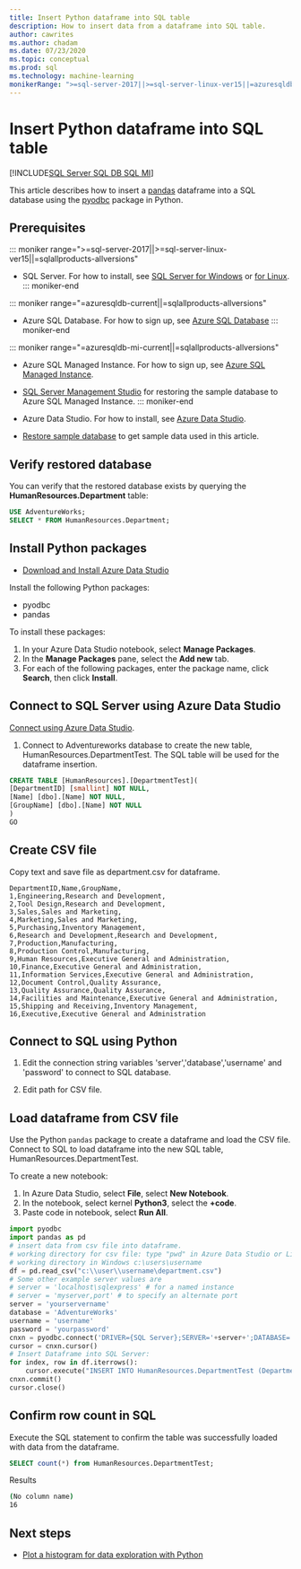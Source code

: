 ```yaml
---
title: Insert Python dataframe into SQL table 
description: How to insert data from a dataframe into SQL table.
author: cawrites
ms.author: chadam
ms.date: 07/23/2020
ms.topic: conceptual
ms.prod: sql
ms.technology: machine-learning
monikerRange: ">=sql-server-2017||>=sql-server-linux-ver15||=azuresqldb-mi-current||=azuresqldb-current||=sqlallproducts-allversions"
---
```

# Insert Python dataframe into SQL table
[!INCLUDE[SQL Server SQL DB SQL MI](../../includes/applies-to-version/sql-asdb-asdbmi.md)]

This article describes how to insert a [pandas](https://pandas.pydata.org/) dataframe into a SQL database using the [pyodbc](../../connect/python/pyodbc/python-sql-driver-pyodbc.md) package in Python.

## Prerequisites

::: moniker range=">=sql-server-2017||>=sql-server-linux-ver15||=sqlallproducts-allversions"
* SQL Server. For how to install, see [SQL Server for Windows](../../database-engine/install-windows/install-sql-server.md) or [for Linux](../../linux/sql-server-linux-overview.md).
::: moniker-end

::: moniker range="=azuresqldb-current||=sqlallproducts-allversions"
* Azure SQL Database. For how to sign up, see [Azure SQL Database](https://docs.microsoft.com/azure/sql-database/sql-database-get-started-portal)
::: moniker-end

::: moniker range="=azuresqldb-mi-current||=sqlallproducts-allversions"
* Azure SQL Managed Instance. For how to sign up, see [Azure SQL Managed Instance](https://docs.microsoft.com/azure/azure-sql/managed-instance/instance-create-quickstart).

* [SQL Server Management Studio](../../ssms/download-sql-server-management-studio-ssms.md) for restoring the sample database to Azure SQL Managed Instance.
::: moniker-end

* Azure Data Studio. For how to install, see [Azure Data Studio](../../azure-data-studio/what-is.md).

* [Restore sample database](../../samples/adventureworks-install-configure.md) to get sample data used in this article.

## Verify restored database

You can verify that the restored database exists by querying the **HumanResources.Department** table:

```sql
USE AdventureWorks;
SELECT * FROM HumanResources.Department;
```

## Install Python packages

* [Download and Install Azure Data Studio](../../azure-data-studio/download-azure-data-studio.md)

Install the following Python packages:
  * pyodbc
  * pandas

  To install these packages:

  1. In your Azure Data Studio notebook, select **Manage Packages**.
  2. In the **Manage Packages** pane, select the **Add new** tab.
  3. For each of the following packages, enter the package name, click **Search**, then click **Install**.

## Connect to SQL Server using Azure Data Studio

[Connect using Azure Data Studio](../../azure-data-studio/quickstart-sql-server.md).

1. Connect to Adventureworks database to create the new table, HumanResources.DepartmentTest. The SQL table will be used for the dataframe insertion.

```sql
CREATE TABLE [HumanResources].[DepartmentTest](
[DepartmentID] [smallint] NOT NULL,
[Name] [dbo].[Name] NOT NULL,
[GroupName] [dbo].[Name] NOT NULL
)
GO
```

## Create CSV file

Copy text and save file as department.csv for dataframe.

```text
DepartmentID,Name,GroupName,
1,Engineering,Research and Development,
2,Tool Design,Research and Development,
3,Sales,Sales and Marketing,
4,Marketing,Sales and Marketing,
5,Purchasing,Inventory Management,
6,Research and Development,Research and Development,
7,Production,Manufacturing,
8,Production Control,Manufacturing,
9,Human Resources,Executive General and Administration,
10,Finance,Executive General and Administration,
11,Information Services,Executive General and Administration,
12,Document Control,Quality Assurance,
13,Quality Assurance,Quality Assurance,
14,Facilities and Maintenance,Executive General and Administration,
15,Shipping and Receiving,Inventory Management,
16,Executive,Executive General and Administration
```

## Connect to SQL using Python

1. Edit the connection string variables 'server','database','username' and 'password' to connect to SQL database.

2. Edit path for CSV file.

## Load dataframe from CSV file

Use the Python `pandas` package to create a dataframe and load the CSV file. Connect to SQL to load dataframe into the new SQL table, HumanResources.DepartmentTest.

To create a new notebook:

1. In Azure Data Studio, select **File**, select **New Notebook**.
2. In the notebook, select kernel **Python3**, select the **+code**.
3. Paste code in notebook, select **Run All**.

 ```Python
import pyodbc
import pandas as pd
# insert data from csv file into dataframe.
# working directory for csv file: type "pwd" in Azure Data Studio or Linux
# working directory in Windows c:\users\username
df = pd.read_csv("c:\\user\\username\department.csv")
# Some other example server values are
# server = 'localhost\sqlexpress' # for a named instance
# server = 'myserver,port' # to specify an alternate port
server = 'yourservername' 
database = 'AdventureWorks' 
username = 'username' 
password = 'yourpassword' 
cnxn = pyodbc.connect('DRIVER={SQL Server};SERVER='+server+';DATABASE='+database+';UID='+username+';PWD='+ password)
cursor = cnxn.cursor()
# Insert Dataframe into SQL Server:
for index, row in df.iterrows():
     cursor.execute("INSERT INTO HumanResources.DepartmentTest (DepartmentID,Name,GroupName) values(?,?,?)", row.DepartmentID, row.Name, row.GroupName)
cnxn.commit()
cursor.close()
```

## Confirm row count in SQL

Execute the SQL statement to confirm the table was successfully loaded with data from the dataframe.

```sql
SELECT count(*) from HumanResources.DepartmentTest;
```

Results

```bash
(No column name)
16
```

## Next steps

+ [Plot a histogram for data exploration with Python](../data-exploration/python-plot-histogram.md)
